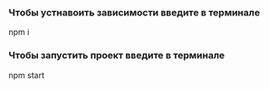 ### Чтобы устнавоить зависимости введите в терминале
npm i
### Чтобы запустить проект введите в терминале
npm start